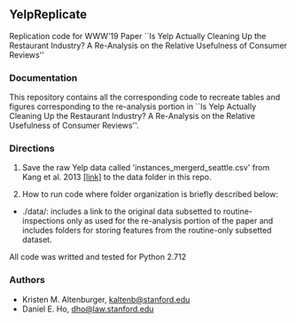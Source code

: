 ## YelpReplicate
Replication code for WWW'19 Paper ``Is Yelp Actually Cleaning Up the Restaurant Industry? A Re-Analysis on the Relative Usefulness of Consumer Reviews''

### Documentation
This repository contains all the corresponding code to recreate tables and figures corresponding to the re-analysis portion in ``Is Yelp Actually Cleaning Up the Restaurant Industry? A Re-Analysis on the Relative Usefulness of Consumer Reviews''.

### Directions
1. Save the raw Yelp data called 'instances_mergerd_seattle.csv' from Kang et al. 2013 <a href="http://www3.cs.stonybrook.edu/~junkang/hygiene/">[link]</a> to the data folder in this repo.

2. How to run code where folder organization is briefly described below: 
  * ./data/: includes a link to the original data subsetted to routine-inspections only as used for the re-analysis portion of the paper and includes folders for storing features from the routine-only subsetted dataset.


All code was writted and tested for Python 2.712

### Authors
* Kristen M. Altenburger, kaltenb@stanford.edu
* Daniel E. Ho, dho@law.stanford.edu
